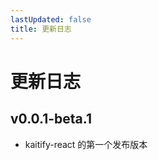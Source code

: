 ```yaml
---
lastUpdated: false
title: 更新日志
---
```


# 更新日志

## v0.0.1-beta.1 <Badge type="tip" text='2025.10.30' />

- kaitify-react 的第一个发布版本
